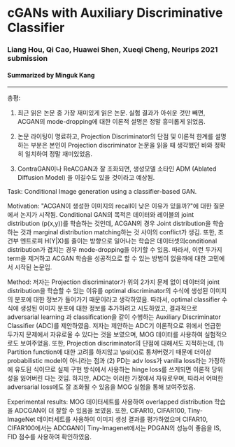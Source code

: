 # cGANs with Auxiliary Discriminative Classifier
### Liang Hou, Qi Cao, Huawei Shen, Xueqi Cheng, Neurips 2021 submission
#### Summarized by Minguk Kang
---
 
총평: 
	
1. 최근 읽은 논문 중 가장 재미있게 읽은 논문. 실험 결과가 아쉬운 것만 빼면, ACGAN의 mode-dropping에 대한 이론적 설명은 정말 흥미롭게 읽었음.
	
2. 논문 라이팅이 명료하고, Projection Discriminator의 단점 및 이론적 한계를 설명하는 부분은 본인이 Projection discriminator 논문을 읽을 때 생각했던 바와 정확히 일치하여 정말 재미있었음.
	
3. ContraGAN이나 ReACGAN과 잘 조화되면, 생성모델 소타인 ADM (Ablated Diffusion Model) 을 이길수도 있을 것이라고 예상됨.
	 

Task: Conditional Image generation using a classifier-based GAN.
 
Motivation: "ACGAN이 생성한 이미지의 recall이 낮은 이유가 있을까?"에 대한 질문에서 논지가 시작됨. Conditional GAN의 목적은 데이터와 레이블의 joint distribution (p(x,y))를 학습하는 것인데, ACGAN의 경우 Joint distribution을 학습하는 것과 marginal distribution matching하는 것 사이의 conflict가 생김. 또한, 조건부 엔트로피 H(Y|X)를 줄이는 방향으로 일어나는 학습은 데이터셋의conditional distribution가 겹치는 경우 mode-dropping을 야기할 수 있음.  따라서, 이런 두가지 term을 제거하고 ACGAN 학습을 성공적으로 할 수 있는 방법이 없을까에 대한 고민에서 시작된 논문임.
 
Method: 저자는 Projection discriminator가 위의 2가지 문제 없이 데이터의 joint distribution을 학습할 수 있는 이유를 optimal discriminator의 수식에 생성된 이미지의 분포에 대한 정보가 들어가기 때문이라고 생각하였음. 따라서, optimal classifier 수식에 생성된 이미지 분포에 대한 정보를 추가하려고 시도하였고, 결과적으로 adversarial learning 과 classification을 같이 수행하는 Auxiliary Discriminator Classifier (ADC)를 제안하였음. 저자는 제안하는 ADC기 이론적으로 위에서 언급한 두가지 문제에서 자유로울 수 있다는 것을 보였으며, MOG 데이터를 사용하여 실험적으로도 보여주었음. 또한, Projection discriminator의 단점에 대해서도 지적하는데, (1) Partition function에 대한 고려를 하지않고 \psi(x)로 퉁처버렸기 때문에 더이상 probabilistic model이 아니라는 점과 (2) PD는 adv loss가 vanilla loss라는 가정하에 유도된 식이므로 실제 구현 방식에서 사용하는 hinge loss를 쓰게되면 이론적 당위성을 잃어버린 다는 것임. 하지만, ADC는 이러한 가정에서 자유로우며, 따라서 어떠한 adversarial loss에도 잘 조화될 수 있음을 MOG 실험을 통해 보여주었음. 
 
Experimental results: MOG 데이터세트를 사용하여 overlapped distribution 학습을 ADCGAN이 더 잘할 수 있음을 보였음. 또한, CIFAR10, CIFAR100, Tiny-ImageNet 데이터세트를 사용하여 이미지 생성 결과를 평가하였으며 CIFAR10, CIFAR100에서는 ADCGAN이 Tiny-Imagenet에서는 PDGAN의 성능이 좋음을 IS, FID 점수를 사용하여 확인하였음.
